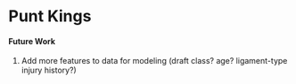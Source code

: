 # Punt Kings






























#### Future Work

1) Add more features to data for modeling (draft class? age? ligament-type injury history?)